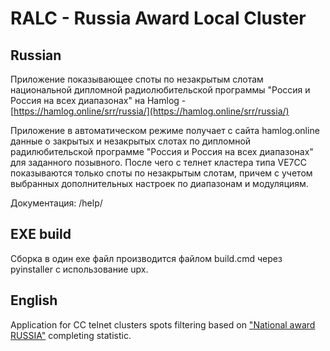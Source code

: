 # RALC - Russia Award Local Cluster
## Russian
Приложение показывающее споты по незакрытым слотам национальной дипломной радиолюбительской программы 
"Россия и Россия на всех диапазонах" на Hamlog - [https://hamlog.online/srr/russia/](https://hamlog.online/srr/russia/)

Приложение в автоматическом режиме получает с сайта hamlog.online данные о закрытых и незакрытых слотах по дипломной 
радилюбительской программе "Россия и Россия на всех диапазонах" для заданного позывного. После чего с телнет кластера 
типа VE7CC показываются только споты по незакрытым слотам, причем с учетом выбранных дополнительных настроек по 
диапазонам и модуляциям.

Документация: /help/

## EXE build
Сборка в один exe файл производится файлом build.cmd через pyinstaller с использование upx.

## English

Application for CC telnet clusters spots filtering based on ["National award RUSSIA"](https://hamlog.online/srr/russia/) completing statistic.